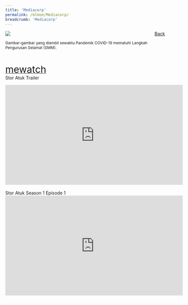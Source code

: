 ```yaml
---
title: 'Mediacorp'
permalink: /mlmoe/Mediacorp/
breadcrumb: 'Mediacorp'
---
```

<!-- Global site tag (gtag.js) - Google Ads: 726049306 -->
<script async src="https://www.googletagmanager.com/gtag/js?id=AW-726049306"></script>
<script>
  window.dataLayer = window.dataLayer || [];
  function gtag(){dataLayer.push(arguments);}
  gtag('js', new Date());

  gtag('config', 'AW-726049306');
</script>
<a href="/exhibits/Pameran- Bahasa- Melayu-Malay-Language-Exhibitions-e/Community-Partners/" style="float:right;">Back</a>
 <img src="/images/MTLS2021-Mediacorp_ML_Final.jpg"> <br/>
 <p style="font-size: 12px;">Gambar-gambar yang diambil sewaktu Pandemik COVID-19 mematuhi Langkah Pengurusan Selamat (SMM). </p><br/>
 
 <a href=" https://www.mewatch.sg/show/Stor-Atuk-194915 " target="_blank"><span style="font-size: 30px;">mewatch</span></a> <br/>
 Stor Atuk Trailer
  <div class="video-container">
  <iframe width="560" height="315" src="https://www.youtube.com/embed/MhE0LSlbwSU" title="YouTube video player" frameborder="0" allow="accelerometer; autoplay; clipboard-write; encrypted-media; gyroscope; picture-in-picture" allowfullscreen></iframe></div><br/>
 Stor Atuk Season 1 Episode 1
  <div class="video-container">
  <iframe width="560" height="315" src="https://www.youtube.com/embed/m-4PdE9hX1U" title="YouTube video player" frameborder="0" allow="accelerometer; autoplay; clipboard-write; encrypted-media; gyroscope; picture-in-picture" allowfullscreen></iframe></div>
 
<div class="btntop"><a href="#top" style="text-decoration:none;"><span style="color:white"><b>Top</b></span></a></div>
